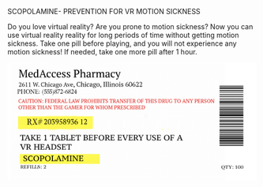 SCOPOLAMINE- PREVENTION FOR VR MOTION SICKNESS

Do you love virtual reality?  Are you prone to motion sickness? Now you can use virtual reality reality for long periods of time without getting motion sickness.  Take one pill before playing, and you will not experience any motion sickness!  If needed, take one more pill after 1 hour.  



![label](pilllabel.png)

